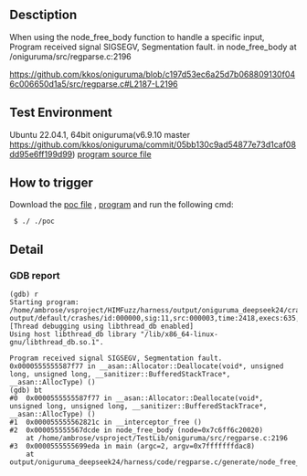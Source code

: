 ## Desctiption
When using the node_free_body function to handle a specific input, Program received signal SIGSEGV, Segmentation fault. in node_free_body at /oniguruma/src/regparse.c:2196

https://github.com/kkos/oniguruma/blob/c197d53ec6a25d7b068809130f046c006650d1a5/src/regparse.c#L2187-L2196

## Test Environment
Ubuntu 22.04.1, 64bit
oniguruma(v6.9.10 master https://github.com/kkos/oniguruma/commit/05bb130c9ad54877e73d1caf08dd95e6ff199d99)
[program source file]()

## How to trigger
Download the [poc file]() , [program]() and run the following cmd:
```
 $ ./ ./poc
```

## Detail
### GDB report
```
(gdb) r
Starting program: /home/ambrose/vsproject/HIMFuzz/harness/output/oniguruma_deepseek24/crashes/regparse.c/generate/node_free_body/node_free_body output/default/crashes/id:000000,sig:11,src:000003,time:2418,execs:635,op:havoc,rep:16
[Thread debugging using libthread_db enabled]
Using host libthread_db library "/lib/x86_64-linux-gnu/libthread_db.so.1".

Program received signal SIGSEGV, Segmentation fault.
0x0000555555587f77 in __asan::Allocator::Deallocate(void*, unsigned long, unsigned long, __sanitizer::BufferedStackTrace*, __asan::AllocType) ()
(gdb) bt
#0  0x0000555555587f77 in __asan::Allocator::Deallocate(void*, unsigned long, unsigned long, __sanitizer::BufferedStackTrace*, __asan::AllocType) ()
#1  0x000055555562821c in __interceptor_free ()
#2  0x000055555567dcde in node_free_body (node=0x7c6ff6c20020)
    at /home/ambrose/vsproject/TestLib/oniguruma/src/regparse.c:2196
#3  0x0000555555699eda in main (argc=2, argv=0x7fffffffdac8)
    at output/oniguruma_deepseek24/harness/code/regparse.c/generate/node_free_body.c:40
```
